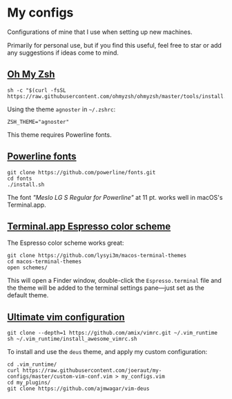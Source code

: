 # My configs

Configurations of mine that I use when setting up new machines.

Primarily for personal use, but if you find this useful, feel free to star or add any suggestions if ideas come to mind.


## [Oh My Zsh](https://github.com/ohmyzsh/ohmyzsh)

```
sh -c "$(curl -fsSL https://raw.githubusercontent.com/ohmyzsh/ohmyzsh/master/tools/install.sh)"
```

Using the theme `agnoster` in `~/.zshrc`:

```
ZSH_THEME="agnoster"
```

This theme requires Powerline fonts.

## [Powerline fonts](https://github.com/powerline/fonts)

```
git clone https://github.com/powerline/fonts.git
cd fonts
./install.sh
```

The font *"Meslo LG S Regular for Powerline"* at 11 pt. works well in macOS's Terminal.app.

## [Terminal.app Espresso color scheme](https://github.com/lysyi3m/macos-terminal-themes)

The Espresso color scheme works great:

```
git clone https://github.com/lysyi3m/macos-terminal-themes
cd macos-terminal-themes
open schemes/
```

This will open a Finder window, double-click the `Espresso.terminal` file and the theme will be added to the terminal settings pane—just set as the default theme.

## [Ultimate vim configuration](https://github.com/amix/vimrc)

```
git clone --depth=1 https://github.com/amix/vimrc.git ~/.vim_runtime
sh ~/.vim_runtime/install_awesome_vimrc.sh
```

To install and use the `deus` theme, and apply my custom configuration:

```
cd .vim_runtime/
curl https://raw.githubusercontent.com/joeraut/my-configs/master/custom-vim-conf.vim > my_configs.vim
cd my_plugins/
git clone https://github.com/ajmwagar/vim-deus
```
